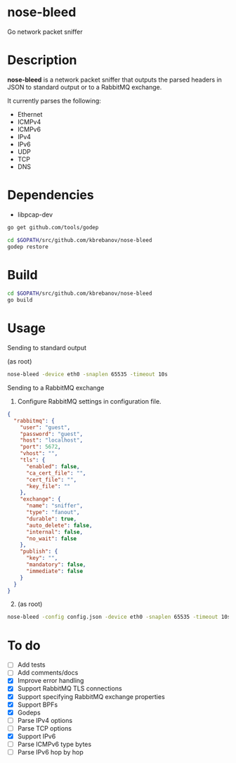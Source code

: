 nose-bleed
==========

Go network packet sniffer

Description
===========

**nose-bleed** is a network packet sniffer that outputs the parsed headers in JSON to standard
output or to a RabbitMQ exchange.

It currently parses the following:

  - Ethernet
  - ICMPv4
  - ICMPv6
  - IPv4
  - IPv6
  - UDP
  - TCP
  - DNS

Dependencies
============

- libpcap-dev

```bash
go get github.com/tools/godep

cd $GOPATH/src/github.com/kbrebanov/nose-bleed
godep restore
```

Build
=====

```bash
cd $GOPATH/src/github.com/kbrebanov/nose-bleed
go build
```

Usage
=====

Sending to standard output

(as root)
```bash
nose-bleed -device eth0 -snaplen 65535 -timeout 10s
```

Sending to a RabbitMQ exchange

1. Configure RabbitMQ settings in configuration file.
```json
{
  "rabbitmq": {
    "user": "guest",
    "password": "guest",
    "host": "localhost",
    "port": 5672,
    "vhost": "",
    "tls": {
      "enabled": false,
      "ca_cert_file": "",
      "cert_file": "",
      "key_file": ""
    },
    "exchange": {
      "name": "sniffer",
      "type": "fanout",
      "durable": true,
      "auto_delete": false,
      "internal": false,
      "no_wait": false
    },
    "publish": {
      "key": "",
      "mandatory": false,
      "immediate": false
    }
  }
}
```

2. (as root)
```bash
nose-bleed -config config.json -device eth0 -snaplen 65535 -timeout 10s
```

To do
=====
- [ ] Add tests
- [ ] Add comments/docs
- [x] Improve error handling
- [x] Support RabbitMQ TLS connections
- [x] Support specifying RabbitMQ exchange properties
- [x] Support BPFs
- [x] Godeps
- [ ] Parse IPv4 options
- [ ] Parse TCP options
- [x] Support IPv6
- [ ] Parse ICMPv6 type bytes
- [ ] Parse IPv6 hop by hop
